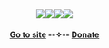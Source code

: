 <div align="center">
<a href="https://www.glitter-graphics.com/myspace/text_generator.php" target=_blank><img src="https://text.glitter-graphics.net/flip/r.gif" border=0><img src="https://text.glitter-graphics.net/flip/i.gif" border=0><img src="https://text.glitter-graphics.net/flip/s.gif" border=0><img src="https://text.glitter-graphics.net/flip/o.gif" border=0></a><br>
<h4><a href="https://risograph.github.io">Go to site</a> --✧-- <a href="https://buymeacoffee.com/risograph">Donate</a></h4>
